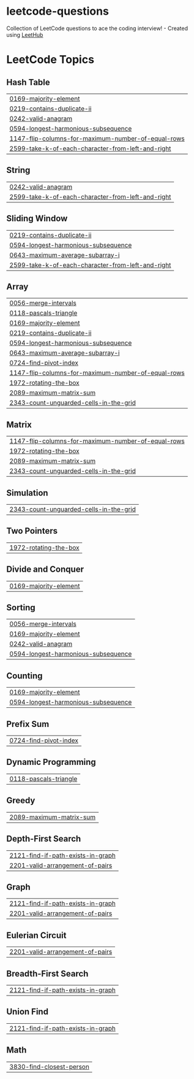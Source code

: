 # leetcode-questions
Collection of LeetCode questions to ace the coding interview! - Created using [LeetHub](https://github.com/QasimWani/LeetHub)

<!---LeetCode Topics Start-->
# LeetCode Topics
## Hash Table
|  |
| ------- |
| [0169-majority-element](https://github.com/Dhruvgoyalll/leetcode-questions/tree/master/0169-majority-element) |
| [0219-contains-duplicate-ii](https://github.com/Dhruvgoyalll/leetcode-questions/tree/master/0219-contains-duplicate-ii) |
| [0242-valid-anagram](https://github.com/Dhruvgoyalll/leetcode-questions/tree/master/0242-valid-anagram) |
| [0594-longest-harmonious-subsequence](https://github.com/Dhruvgoyalll/leetcode-questions/tree/master/0594-longest-harmonious-subsequence) |
| [1147-flip-columns-for-maximum-number-of-equal-rows](https://github.com/Dhruvgoyalll/leetcode-questions/tree/master/1147-flip-columns-for-maximum-number-of-equal-rows) |
| [2599-take-k-of-each-character-from-left-and-right](https://github.com/Dhruvgoyalll/leetcode-questions/tree/master/2599-take-k-of-each-character-from-left-and-right) |
## String
|  |
| ------- |
| [0242-valid-anagram](https://github.com/Dhruvgoyalll/leetcode-questions/tree/master/0242-valid-anagram) |
| [2599-take-k-of-each-character-from-left-and-right](https://github.com/Dhruvgoyalll/leetcode-questions/tree/master/2599-take-k-of-each-character-from-left-and-right) |
## Sliding Window
|  |
| ------- |
| [0219-contains-duplicate-ii](https://github.com/Dhruvgoyalll/leetcode-questions/tree/master/0219-contains-duplicate-ii) |
| [0594-longest-harmonious-subsequence](https://github.com/Dhruvgoyalll/leetcode-questions/tree/master/0594-longest-harmonious-subsequence) |
| [0643-maximum-average-subarray-i](https://github.com/Dhruvgoyalll/leetcode-questions/tree/master/0643-maximum-average-subarray-i) |
| [2599-take-k-of-each-character-from-left-and-right](https://github.com/Dhruvgoyalll/leetcode-questions/tree/master/2599-take-k-of-each-character-from-left-and-right) |
## Array
|  |
| ------- |
| [0056-merge-intervals](https://github.com/Dhruvgoyalll/leetcode-questions/tree/master/0056-merge-intervals) |
| [0118-pascals-triangle](https://github.com/Dhruvgoyalll/leetcode-questions/tree/master/0118-pascals-triangle) |
| [0169-majority-element](https://github.com/Dhruvgoyalll/leetcode-questions/tree/master/0169-majority-element) |
| [0219-contains-duplicate-ii](https://github.com/Dhruvgoyalll/leetcode-questions/tree/master/0219-contains-duplicate-ii) |
| [0594-longest-harmonious-subsequence](https://github.com/Dhruvgoyalll/leetcode-questions/tree/master/0594-longest-harmonious-subsequence) |
| [0643-maximum-average-subarray-i](https://github.com/Dhruvgoyalll/leetcode-questions/tree/master/0643-maximum-average-subarray-i) |
| [0724-find-pivot-index](https://github.com/Dhruvgoyalll/leetcode-questions/tree/master/0724-find-pivot-index) |
| [1147-flip-columns-for-maximum-number-of-equal-rows](https://github.com/Dhruvgoyalll/leetcode-questions/tree/master/1147-flip-columns-for-maximum-number-of-equal-rows) |
| [1972-rotating-the-box](https://github.com/Dhruvgoyalll/leetcode-questions/tree/master/1972-rotating-the-box) |
| [2089-maximum-matrix-sum](https://github.com/Dhruvgoyalll/leetcode-questions/tree/master/2089-maximum-matrix-sum) |
| [2343-count-unguarded-cells-in-the-grid](https://github.com/Dhruvgoyalll/leetcode-questions/tree/master/2343-count-unguarded-cells-in-the-grid) |
## Matrix
|  |
| ------- |
| [1147-flip-columns-for-maximum-number-of-equal-rows](https://github.com/Dhruvgoyalll/leetcode-questions/tree/master/1147-flip-columns-for-maximum-number-of-equal-rows) |
| [1972-rotating-the-box](https://github.com/Dhruvgoyalll/leetcode-questions/tree/master/1972-rotating-the-box) |
| [2089-maximum-matrix-sum](https://github.com/Dhruvgoyalll/leetcode-questions/tree/master/2089-maximum-matrix-sum) |
| [2343-count-unguarded-cells-in-the-grid](https://github.com/Dhruvgoyalll/leetcode-questions/tree/master/2343-count-unguarded-cells-in-the-grid) |
## Simulation
|  |
| ------- |
| [2343-count-unguarded-cells-in-the-grid](https://github.com/Dhruvgoyalll/leetcode-questions/tree/master/2343-count-unguarded-cells-in-the-grid) |
## Two Pointers
|  |
| ------- |
| [1972-rotating-the-box](https://github.com/Dhruvgoyalll/leetcode-questions/tree/master/1972-rotating-the-box) |
## Divide and Conquer
|  |
| ------- |
| [0169-majority-element](https://github.com/Dhruvgoyalll/leetcode-questions/tree/master/0169-majority-element) |
## Sorting
|  |
| ------- |
| [0056-merge-intervals](https://github.com/Dhruvgoyalll/leetcode-questions/tree/master/0056-merge-intervals) |
| [0169-majority-element](https://github.com/Dhruvgoyalll/leetcode-questions/tree/master/0169-majority-element) |
| [0242-valid-anagram](https://github.com/Dhruvgoyalll/leetcode-questions/tree/master/0242-valid-anagram) |
| [0594-longest-harmonious-subsequence](https://github.com/Dhruvgoyalll/leetcode-questions/tree/master/0594-longest-harmonious-subsequence) |
## Counting
|  |
| ------- |
| [0169-majority-element](https://github.com/Dhruvgoyalll/leetcode-questions/tree/master/0169-majority-element) |
| [0594-longest-harmonious-subsequence](https://github.com/Dhruvgoyalll/leetcode-questions/tree/master/0594-longest-harmonious-subsequence) |
## Prefix Sum
|  |
| ------- |
| [0724-find-pivot-index](https://github.com/Dhruvgoyalll/leetcode-questions/tree/master/0724-find-pivot-index) |
## Dynamic Programming
|  |
| ------- |
| [0118-pascals-triangle](https://github.com/Dhruvgoyalll/leetcode-questions/tree/master/0118-pascals-triangle) |
## Greedy
|  |
| ------- |
| [2089-maximum-matrix-sum](https://github.com/Dhruvgoyalll/leetcode-questions/tree/master/2089-maximum-matrix-sum) |
## Depth-First Search
|  |
| ------- |
| [2121-find-if-path-exists-in-graph](https://github.com/Dhruvgoyalll/leetcode-questions/tree/master/2121-find-if-path-exists-in-graph) |
| [2201-valid-arrangement-of-pairs](https://github.com/Dhruvgoyalll/leetcode-questions/tree/master/2201-valid-arrangement-of-pairs) |
## Graph
|  |
| ------- |
| [2121-find-if-path-exists-in-graph](https://github.com/Dhruvgoyalll/leetcode-questions/tree/master/2121-find-if-path-exists-in-graph) |
| [2201-valid-arrangement-of-pairs](https://github.com/Dhruvgoyalll/leetcode-questions/tree/master/2201-valid-arrangement-of-pairs) |
## Eulerian Circuit
|  |
| ------- |
| [2201-valid-arrangement-of-pairs](https://github.com/Dhruvgoyalll/leetcode-questions/tree/master/2201-valid-arrangement-of-pairs) |
## Breadth-First Search
|  |
| ------- |
| [2121-find-if-path-exists-in-graph](https://github.com/Dhruvgoyalll/leetcode-questions/tree/master/2121-find-if-path-exists-in-graph) |
## Union Find
|  |
| ------- |
| [2121-find-if-path-exists-in-graph](https://github.com/Dhruvgoyalll/leetcode-questions/tree/master/2121-find-if-path-exists-in-graph) |
## Math
|  |
| ------- |
| [3830-find-closest-person](https://github.com/Dhruvgoyalll/leetcode-questions/tree/master/3830-find-closest-person) |
<!---LeetCode Topics End-->